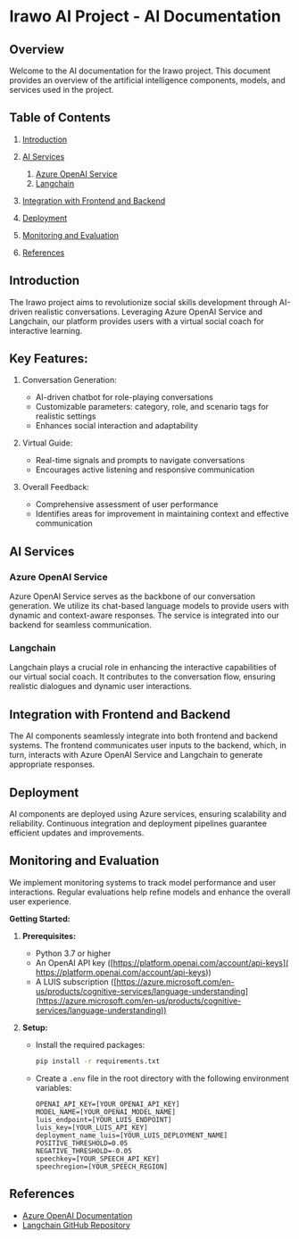 # Irawo AI Project - AI Documentation

## Overview

Welcome to the AI documentation for the Irawo project. This document provides an overview of the artificial intelligence components, models, and services used in the project.

## Table of Contents

1. [Introduction](#introduction)
2. [AI Services](#ai-services)
    1. [Azure OpenAI Service](#azure-openai-service)
    2. [Langchain](#langchain)

3. [Integration with Frontend and Backend](#integration-with-frontend-and-backend)
4. [Deployment](#deployment)
5. [Monitoring and Evaluation](#monitoring-and-evaluation)
6. [References](#references)

## Introduction

The Irawo project aims to revolutionize social skills development through AI-driven realistic conversations. Leveraging Azure OpenAI Service and Langchain, our platform provides users with a virtual social coach for interactive learning.

## Key Features:

1. Conversation Generation:
    - AI-driven chatbot for role-playing conversations
    - Customizable parameters: category, role, and scenario tags for realistic settings
    - Enhances social interaction and adaptability

2. Virtual Guide:
    - Real-time signals and prompts to navigate conversations
    - Encourages active listening and responsive communication

3. Overall Feedback:
    - Comprehensive assessment of user performance
    - Identifies areas for improvement in maintaining context and effective communication


## AI Services

### Azure OpenAI Service

Azure OpenAI Service serves as the backbone of our conversation generation. We utilize its chat-based language models to provide users with dynamic and context-aware responses. The service is integrated into our backend for seamless communication.

### Langchain

Langchain plays a crucial role in enhancing the interactive capabilities of our virtual social coach. It contributes to the conversation flow, ensuring realistic dialogues and dynamic user interactions.


## Integration with Frontend and Backend

The AI components seamlessly integrate into both frontend and backend systems. The frontend communicates user inputs to the backend, which, in turn, interacts with Azure OpenAI Service and Langchain to generate appropriate responses.

## Deployment

AI components are deployed using Azure services, ensuring scalability and reliability. Continuous integration and deployment pipelines guarantee efficient updates and improvements.

## Monitoring and Evaluation

We implement monitoring systems to track model performance and user interactions. Regular evaluations help refine models and enhance the overall user experience.

**Getting Started:**

1. **Prerequisites:**
   * Python 3.7 or higher
   * An OpenAI API key ([https://platform.openai.com/account/api-keys](
https://platform.openai.com/account/api-keys))
   * A LUIS subscription ([https://azure.microsoft.com/en-us/products/cognitive-services/language-understanding](https://azure.microsoft.com/en-us/products/cognitive-services/language-understanding))

2. **Setup:**
   * Install the required packages:
      ```bash
      pip install -r requirements.txt
      ```
   * Create a `.env` file in the root directory with the following environment variables:
      ```
      OPENAI_API_KEY=[YOUR_OPENAI_API_KEY]
      MODEL_NAME=[YOUR_OPENAI_MODEL_NAME]
      luis_endpoint=[YOUR_LUIS_ENDPOINT]
      luis_key=[YOUR_LUIS_API_KEY]
      deployment_name_luis=[YOUR_LUIS_DEPLOYMENT_NAME]
      POSITIVE_THRESHOLD=0.05
      NEGATIVE_THRESHOLD=-0.05
      speechkey=[YOUR_SPEECH_API_KEY]
      speechregion=[YOUR_SPEECH_REGION]
      ```
## References

- [Azure OpenAI Documentation](https://docs.microsoft.com/en-us/azure/openai/)
- [Langchain GitHub Repository](https://github.com/langchain)
